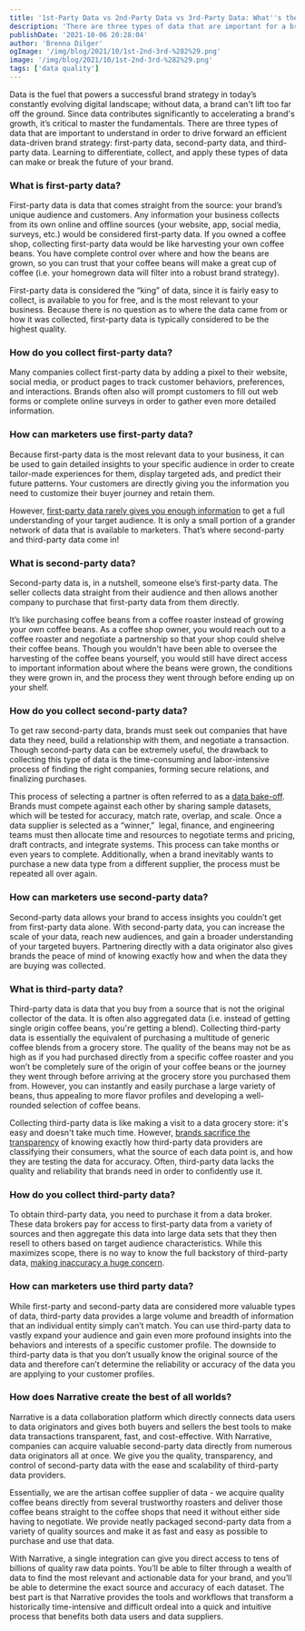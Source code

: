 ```yaml
---
title: '1st-Party Data vs 2nd-Party Data vs 3rd-Party Data: What''s the Difference?'
description: 'There are three types of data that are important for a brand''s data strategy: first-party data, second-party data, and third-party data. Learn to differentiate, collect, and apply these types of data.'
publishDate: '2021-10-06 20:28:04'
author: 'Brenna Dilger'
ogImage: '/img/blog/2021/10/1st-2nd-3rd-%282%29.png'
image: '/img/blog/2021/10/1st-2nd-3rd-%282%29.png'
tags: ['data quality']
---
```

Data is the fuel that powers a successful brand strategy in today’s constantly evolving digital landscape; without data, a brand can't lift too far off the ground. Since data contributes significantly to accelerating a brand's growth, it’s critical to master the fundamentals. There are three types of data that are important to understand in order to drive forward an efficient data-driven brand strategy: first-party data, second-party data, and third-party data. Learning to differentiate, collect, and apply these types of data can make or break the future of your brand.

### What is first-party data?

First-party data is data that comes straight from the source: your brand’s unique audience and customers. Any information your business collects from its own online and offline sources (your website, app, social media, surveys, etc.) would be considered first-party data. If you owned a coffee shop, collecting first-party data would be like harvesting your own coffee beans. You have complete control over where and how the beans are grown, so you can trust that your coffee beans will make a great cup of coffee (i.e. your homegrown data will filter into a robust brand strategy).

First-party data is considered the “king” of data, since it is fairly easy to collect, is available to you for free, and is the most relevant to your business. Because there is no question as to where the data came from or how it was collected, first-party data is typically considered to be the highest quality.

### How do you collect first-party data?

Many companies collect first-party data by adding a pixel to their website, social media, or product pages to track customer behaviors, preferences, and interactions. Brands often also will prompt customers to fill out web forms or complete online surveys in order to gather even more detailed information.

### **How can marketers use first-party data?**

Because first-party data is the most relevant data to your business, it can be used to gain detailed insights to your specific audience in order to create tailor-made experiences for them, display targeted ads, and predict their future patterns. Your customers are directly giving you the information you need to customize their buyer journey and retain them.

However, [first-party data rarely gives you enough information](/blog/precise-third-party-data) to get a full understanding of your target audience. It is only a small portion of a grander network of data that is available to marketers. That’s where second-party and third-party data come in!

### What is second-party data?

Second-party data is, in a nutshell, someone else’s first-party data. The seller collects data straight from their audience and then allows another company to purchase that first-party data from them directly.

It’s like purchasing coffee beans from a coffee roaster instead of growing your own coffee beans. As a coffee shop owner, you would reach out to a coffee roaster and negotiate a partnership so that your shop could shelve their coffee beans. Though you wouldn't have been able to oversee the harvesting of the coffee beans yourself, you would still have direct access to important information about where the beans were grown, the conditions they were grown in, and the process they went through before ending up on your shelf.

### How do you collect second-party data?

To get raw second-party data, brands must seek out companies that have data they need, build a relationship with them, and negotiate a transaction. Though second-party data can be extremely useful, the drawback to collecting this type of data is the time-consuming and labor-intensive process of finding the right companies, forming secure relations, and finalizing purchases.

This process of selecting a partner is often referred to as a [data bake-off](/blog/kill-the-data-bake-off). Brands must compete against each other by sharing sample datasets, which will be tested for accuracy, match rate, overlap, and scale. Once a data supplier is selected as a “winner,”  legal, finance, and engineering teams must then allocate time and resources to negotiate terms and pricing, draft contracts, and integrate systems. This process can take months or even years to complete. Additionally, when a brand inevitably wants to purchase a new data type from a different supplier, the process must be repeated all over again.

### How can marketers use second-party data?

Second-party data allows your brand to access insights you couldn’t get from first-party data alone. With second-party data, you can increase the scale of your data, reach new audiences, and gain a broader understanding of your targeted buyers. Partnering directly with a data originator also gives brands the peace of mind of knowing exactly how and when the data they are buying was collected.

### What is third-party data?

Third-party data is data that you buy from a source that is not the original collector of the data. It is often also aggregated data (i.e. instead of getting single origin coffee beans, you're getting a blend). Collecting third-party data is essentially the equivalent of purchasing a multitude of generic coffee blends from a grocery store. The quality of the beans may not be as high as if you had purchased directly from a specific coffee roaster and you won’t be completely sure of the origin of your coffee beans or the journey they went through before arriving at the grocery store you purchased them from. However, you can instantly and easily purchase a large variety of beans, thus appealing to more flavor profiles and developing a well-rounded selection of coffee beans.

Collecting third-party data is like making a visit to a data grocery store: it's easy and doesn't take much time. However, [brands sacrifice the transparency](/blog/data-enrichment) of knowing exactly how third-party data providers are classifying their consumers, what the source of each data point is, and how they are testing the data for accuracy. Often, third-party data lacks the quality and reliability that brands need in order to confidently use it.

### How do you collect third-party data?

To obtain third-party data, you need to purchase it from a data broker. These data brokers pay for access to first-party data from a variety of sources and then aggregate this data into large data sets that they then resell to others based on target audience characteristics. While this maximizes scope, there is no way to know the full backstory of third-party data, [making inaccuracy a huge concern](/blog/precise-third-party-data).

### How can marketers use third party data?

While first-party and second-party data are considered more valuable types of data, third-party data provides a large volume and breadth of information that an individual entity simply can’t match. You can use third-party data to vastly expand your audience and gain even more profound insights into the behaviors and interests of a specific customer profile. The downside to third-party data is that you don’t usually know the original source of the data and therefore can’t determine the reliability or accuracy of the data you are applying to your customer profiles.

### How does Narrative create the best of all worlds?

Narrative is a data collaboration platform which directly connects data users to data originators and gives both buyers and sellers the best tools to make data transactions transparent, fast, and cost-effective. With Narrative, companies can acquire valuable second-party data directly from numerous data originators all at once. We give you the quality, transparency, and control of second-party data with the ease and scalability of third-party data providers.

Essentially, we are the artisan coffee supplier of data - we acquire quality coffee beans directly from several trustworthy roasters and deliver those coffee beans straight to the coffee shops that need it without either side having to negotiate. We provide neatly packaged second-party data from a variety of quality sources and make it as fast and easy as possible to purchase and use that data.

With Narrative, a single integration can give you direct access to tens of billions of quality raw data points. You’ll be able to filter through a wealth of data to find the most relevant and actionable data for your brand, and you’ll be able to determine the exact source and accuracy of each dataset. The best part is that Narrative provides the tools and workflows that transform a historically time-intensive and difficult ordeal into a quick and intuitive process that benefits both data users and data suppliers.
